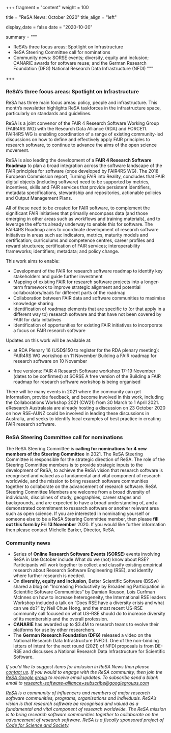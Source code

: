 +++
fragment = "content"
weight = 100

title = "ReSA News: October 2020"
title_align = "left"

display_date = false
date = "2020-10-20"

summary = """

* ReSA’s three focus areas: Spotlight on Infrastructure
* ReSA Steering Committee call for nominations
* Community news: SORSE events; diversity, equity and inclusion; CANARIE awards for software reuse; and the German Research Foundation (DFG) National Research Data Infrastructure (NFDI)
"""

+++

### **ReSA’s three focus areas: Spotlight on Infrastructure**

ReSA has three main focus areas: policy, people and infrastructure. This month’s newsletter highlights ReSA taskforces in the infrastructure space, particularly on standards and guidelines.

ReSA is a joint convenor of the FAIR 4 Research Software Working Group (FAIR4RS WG) with the Research Data Alliance (RDA) and FORCE11. FAIR4RS WG is enabling coordination of a range of existing community-led discussions on how to define and effectively apply FAIR principles to research software, to continue to advance the aims of the open science movement.

ReSA is also leading the development of a **FAIR 4 Research Software Roadmap** to plan a broad integration across the software landscape of the FAIR principles for software (once developed by FAIR4RS WG). The 2018 European Commission report, Turning FAIR into Reality, concludes that FAIR digital objects (including software) need to be supported by metrics, incentives, skills and FAIR services that provide persistent identifiers, metadata specifications, stewardship and repositories, actionable policies and Output Management Plans. 

All of these need to be created for FAIR software, to complement the significant FAIR initiatives that primarily encompass data (and those emerging in other areas such as workflows and training materials), and to leverage the efforts already underway to enable this for software. The FAIR4RS Roadmap aims to coordinate development of research software initiatives in areas such as: indicators, metrics, maturity models and certification; curriculums and competence centres, career profiles and reward structures; certification of FAIR services; interoperability frameworks; identifiers; metadata; and policy change.

This work aims to enable:

* Development of the FAIR for research software roadmap to identify key stakeholders and guide further investment
* Mapping of existing FAIR for research software projects into a longer-term framework to improve strategic alignment and potential collaborators/leads for different parts of the roadmap
* Collaboration between FAIR data and software communities to maximise knowledge sharing
* Identification of roadmap elements that are specific to (or that apply in a different way to) research software and that have not been covered by FAIR for data initiatives
* Identification of opportunities for existing FAIR initiatives to incorporate a focus on FAIR research software

Updates on this work will be available at:

* at RDA Plenary 16 (USD$150 to register for the RDA plenary meeting):
FAIR4RS WG workshop on 11 November
Building a FAIR roadmap for research software on 10 November

* free versions:
FAIR 4 Research Software workshop 17-19 November (dates to be confirmed) at SORSE
A free version of the Building a FAIR roadmap for research software workshop is being organised

There will be many events in 2021 where the community can get information, provide feedback, and become involved in this work, including the Collaborations Workshop 2021 (CW21) from 30 March to 1 April 2021. eResearch Australasia are already hosting a discussion on 23 October 2020 on how RSE-AUNZ could be involved in leading these discussions in Australia, and seeks to identify local examples of best practice in creating FAIR research software.

### **ReSA Steering Committee call for nominations**

The ReSA Steering Committee is **calling for nominations for 4 new members of the Steering Committee** in 2021.
The ReSA Steering Committee is responsible for the strategic direction of ReSA. The role of the Steering Committee members is to provide strategic inputs to the development of ReSA, to achieve the ReSA vision that research software is recognised and valued as a fundamental and vital component of research worldwide, and the mission to bring research software communities together to collaborate on the advancement of research software.
ReSA Steering Committee Members are welcome from a broad diversity of individuals, disciplines of study, geographies, career stages and backgrounds, and are expected to have a broad understanding of, and a demonstrated commitment to research software or another relevant area such as open science. 
If you are interested in nominating yourself or someone else to be a ReSA Steering Committee member, then please **fill out this form by Fri 13 November** 2020. If you would like further information then please contact Michelle Barker, Director, ReSA. 

### **Community news**

* Series of **Online Research Software Events (SORSE)** events involving ReSA in late October include What do we (not) know about RSE? Participants will work together to collect and classify existing empirical research about Research Software Engineering (RSE), and identify where further research is needed. 
* On **diversity, equity and inclusion**, Better Scientific Software (BSSw) shared a blog on “Increasing Productivity by Broadening Participation in Scientific Software Communities” by Damian Rouson, Lois Curfman McInnes on how to increase heterogeneity, the International RSE leaders Workshop included a talk on “Does RSE have a diversity crisis and what can we do?” by Neil Chue Hong, and the most recent US-RSE community call focused on what US-RSE should do to increase diversity of its membership and the overall profession.
* **CANARIE** has awarded up to $3.4M to research teams to evolve their platforms for use by other researchers.
* The **German Research Foundation (DFG)** released a video on the National Research Data Infrastructure (NFDI). One of the non-binding letters of intent for the next round (2021) of NFDI proposals is from DE-RSE and discusses a National Research Data Infrastructure for Scientific Software.

*If you’d like to suggest items for inclusion in ReSA News then please [contact us](/contact). If you would to engage with the ReSA community, then join the [ReSA Google group](https://groups.google.com/forum/#!forum/research-software-alliance) to receive email updates. To subscribe send a blank email to [research-software-alliance+subscribe@googlegroups.com](mailto:research-software-alliance+subscribe@googlegroups.com)*

*[ReSA](https://www.researchsoft.org/) is a community of influencers and members of major research software communities, programs, organisations and individuals. ReSA’s vision is that research software be recognised and valued as a fundamental and vital component of research worldwide. The ReSA mission is to bring research software communities together to collaborate on the advancement of research software. ReSA is a fiscally sponsored project of [Code for Science and Society](https://codeforscience.org/).*

